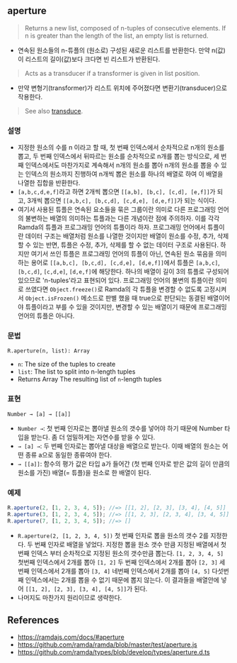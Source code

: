 ## aperture

> Returns a new list, composed of n-tuples of consecutive elements. If n is greater than the length of the list, an empty list is returned.
- 연속된 원소들의 n-튜플의 (원소로) 구성된 새로운 리스트를 반환한다. 만약 n(값)이 리스트의 길이(값)보다 크다면 빈 리스트가 반환된다.

> Acts as a transducer if a transformer is given in list position.
- 만약 변형기(transformer)가 리스트 위치에 주어졌다면 변환기(transducer)으로 작용한다.

> See also [transduce](./transduce.md).

### 설명

- 지정한 원소의 수를 n 이라고 할 때, 첫 번째 인덱스에서 순차적으로 n개의 원소를 뽑고, 두 번째 인덱스에서 뒤따르는 원소를 순차적으로 n개를 뽑는 방식으로, 세 번째 인덱스에서도 마찬가지로 계속해서 n개의 원소를 뽑아 n개의 원소를 뽑을 수 있는 인덱스의 원소까지 진행하여 n개씩 뽑은 원소를 하나의 배열로 하여 이 배열을 나열한 집합을 반환한다.
- `[a,b,c,d,e,f]`라고 하면 2개씩 뽑으면 `[[a,b], [b,c], [c,d], [e,f]]`가 되고, 3개씩 뽑으면 `[[a,b,c], [b,c,d], [c,d,e], [d,e,f]]`가 되는 식이다.
- 여기서 사용된 튜플은 연속된 요소들을 묶은 그룹이란 의미로 다른 프로그래밍 언어의 불변하는 배열의 의미하는 튜플과는 다른 개념이란 점에 주의하자. 이를 각각 Ramda의 튜플과 프로그래밍 언어의 튜플이라 하자. 프로그래밍 언어에서 튜플이란 데이터 구조는 배열처럼 원소를 나열한 것이지만 배열이 원소를 수정, 추가, 삭제 할 수 있는 반면, 튜플은 수정, 추가, 삭제를 할 수 없는 데이터 구조로 사용된다. 하지만 여기서 쓰인 튜플은 프로그래밍 언어의 튜플이 아닌, 연속된 원소 묶음을 의미하는 용어로 `[[a,b,c], [b,c,d], [c,d,e], [d,e,f]]`에서 튜플은 `[a,b,c]`, `[b,c,d]`, `[c,d,e]`, `[d,e,f]`에 해당한다. 하나의 배열이 길이 3의 튜플로 구성되어 있으므로 'n-tuples'라고 표현되어 있다. 프로그래밍 언어의 불변의 튜플이란 의미로 쓰였다면 `Object.freeze()`로 Ramda의 각 튜플을 변경할 수 없도록 고정시켜서 `Object.isFrozen()` 메소드로 판별 했을 때 true으로 판단되는 동결된 배열이어야 튜플이라고 부를 수 있을 것이지만, 변경할 수 있는 배열이기 때문에 프로그래밍 언어의 튜플은 아니다.

### 문법
```
R.aperture(n, list): Array
```
- `n`: The size of the tuples to create
- `list`: The list to split into n-length tuples
- Returns Array The resulting list of `n`-length tuples

### 표현

```
Number → [a] → [[a]]
```
- `Number →`: 첫 번째 인자로는 뽑아낼 원소의 갯수를 넣어야 하기 때문에 Number 타입을 받는다. 좀 더 엄밀하게는 자연수를 받을 수 있다.
- `→ [a] →`: 두 번째 인자로는 뽑아낼 대상을 배열으로 받는다. 이때 배열의 원소는 어떤 종류 a으로 동일한 종류여야 한다.
- `→ [[a]]`: 함수의 평가 값은 타입 a가 들어간 (첫 번째 인자로 받은 값의 길이 만큼의 원소를 가진) 배열(= 튜플)을 원소로 한 배열이 된다.

### 예제

```js
R.aperture(2, [1, 2, 3, 4, 5]); //=> [[1, 2], [2, 3], [3, 4], [4, 5]]
R.aperture(3, [1, 2, 3, 4, 5]); //=> [[1, 2, 3], [2, 3, 4], [3, 4, 5]]
R.aperture(7, [1, 2, 3, 4, 5]); //=> []
```
- `R.aperture(2, [1, 2, 3, 4, 5])` 첫 번째 인자로 뽑을 원소의 갯수 2를 지정한다. 두 번째 인자로 배열을 넣었다. 지정한 뽑을 원소 갯수 만큼 지정된 배열에서 첫번째 인덱스 부터 순차적으로 지정된 원소의 갯수만큼 뽑는다. `[1, 2, 3, 4, 5]` 첫번째 인덱스에서 2개를 뽑아 `[1, 2]` 두 번째 인덱스에서 2개를 뽑아 `[2, 3]` 세 번째 인덱스에서 2개를 뽑아 `[3, 4]` 네번째 인덱스에서 2개를 뽑아 `[4, 5]` 다섯번째 인덱스에서는 2개를 뽑을 수 없기 때문에 뽑지 않는다. 이 결과들을 배열안에 넣어 `[[1, 2], [2, 3], [3, 4], [4, 5]]`가 된다. 
- 나머지도 마찬가지 원리이므로 생략한다.

## References
- https://ramdajs.com/docs/#aperture
- https://github.com/ramda/ramda/blob/master/test/aperture.js
- https://github.com/ramda/types/blob/develop/types/aperture.d.ts
